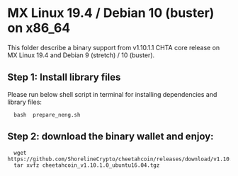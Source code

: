 # MX Linux 19.4 / Debian 10 (buster) on x86_64

This folder describe a binary support from v1.10.1.1 CHTA core release on MX Linux 19.4 and Debian 9 (stretch) / 10 (buster).

## Step 1: Install library files
Please run below shell script in terminal for installing dependencies and library files:
```
  bash  prepare_neng.sh
```

## Step 2: download the binary wallet and enjoy:
```
  wget https://github.com/ShorelineCrypto/cheetahcoin/releases/download/v1.10.1.0/cheetahcoin_v1.10.1.0_ubuntu16.04.tgz
  tar xvfz cheetahcoin_v1.10.1.0_ubuntu16.04.tgz
```
